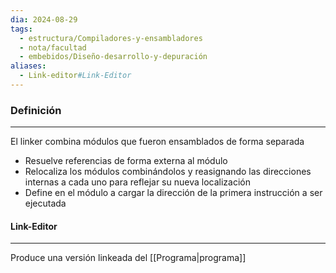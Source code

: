 ```yaml
---
dia: 2024-08-29
tags:
  - estructura/Compiladores-y-ensambladores
  - nota/facultad
  - embebidos/Diseño-desarrollo-y-depuración
aliases:
  - Link-editor#Link-Editor
---
```

### Definición
---
El linker combina módulos que fueron ensamblados de forma separada
- Resuelve referencias de forma externa al módulo
- Relocaliza los módulos combinándolos y reasignando las direcciones internas a cada uno para reflejar su nueva localización
- Define en el módulo a cargar la dirección de la primera instrucción a ser ejecutada

#### Link-Editor
---
Produce una versión linkeada del [[Programa|programa]]